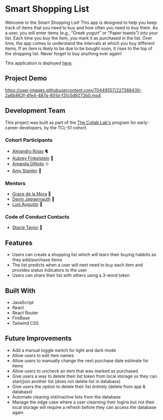 # Smart Shopping List

Welcome to the Smart Shopping List! This app is designed to help you keep track of items that you need to buy and how often you need to buy them. As a user, you will enter items (e.g., “Greek yogurt” or “Paper towels”) into your list. Each time you buy the item, you mark it as purchased in the list. Over time, the app comes to understand the intervals at which you buy different items. If an item is likely to be due to be bought soon, it rises to the top of the shopping list. Never forget to buy anything ever again!

This application is deployed [here](https://the-smart-shopping-list.netlify.app/).

## Project Demo


https://user-images.githubusercontent.com/70449557/227368430-2a6b862f-4fe4-487a-801d-f31c5d9272b0.mp4


## Development Team

This project was built as part of the [The Collab Lab's](https://the-collab-lab.codes/) program for early-career developers, by the TCL-51 cohort.

### Cohort Participants

- [Alejandro Rojas](https://github.com/kmachappy) 🐈‍
- [Aubrey Finkelstein](https://github.com/a-fink/) 🦉
- [Amanda DiNoto](https://github.com/Amanda2900) ⛄️
- [Amy Stanley](https://github.com/ameliasheppy) 🐾

### Mentors

- [Grace de la Mora](https://github.com/thetrend) 🎉
- [Devin Jaggernauth](https://github.com/mentalcaries) 👻
- [Luis Augusto](https://github.com/luisaugusto) 🚀

### Code of Conduct Contacts

- [Stacie Taylor](https://github.com/stacietaylorcima) 🙌

## Features

- Users can create a shopping list which will learn their buying habbits as they add/purchase items
- The list predicts when a user will next need to buy each item and provides status indicators to the user
- Users can share their list with others using a 3-word token

## Built With

- JavaScript
- React
- React Router
- FireBase
- Tailwind CSS

## Future Improvements

- Add a manual toggle switch for light and dark mode
- Allow users to edit item names
- Allow users to manually change the next purchase date estimate for items
- Allow users to uncheck an item that was marked as purchased
- Give users a way to delete their list token from local storage so they can start/join another list (does not delete list in database)
- Give users the option to delete their list entirely (delete from app & database)
- Automate clearing old/inactive lists from the database
- Manage the edge case where a user clearning their logins but not their local storage will require a refresh before they can access the database again
